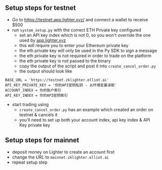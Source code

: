 ## Setup steps for testnet
- Go to https://testnet.app.lighter.xyz/ and connect a wallet to receive $500
- run `system_setup.py` with the correct ETH Private key configured
  - set an API key index which is not 0, so you won't override the one used by [app.lighter.xyz](https://app.lighter.xyz/)
  - this will require you to enter your Ethereum private key
  - the eth private key will only be used in the Py SDK to sign a message
  - the eth private key is not required in order to trade on the platform
  - the eth private key is not passed to the binary
  - copy the output of the script and post it into `create_cancel_order.py`
  - the output should look like
```
BASE_URL = 'https://testnet.zklighter.elliot.ai'
API_KEY_PRIVATE_KEY = '你的API密钥私钥 - 从环境变量读取'
ACCOUNT_INDEX = 你的账户索引
API_KEY_INDEX = 你的API密钥索引
```
- start trading using
  - `create_cancel_order.py` has an example which created an order on testnet & cancels it
  - you'll need to set up both your account index, api key index & API Key private key

## Setup steps for mainnet
- deposit money on Lighter to create an account first
- change the URL to `mainnet.zklighter.elliot.ai`
- repeat setup step